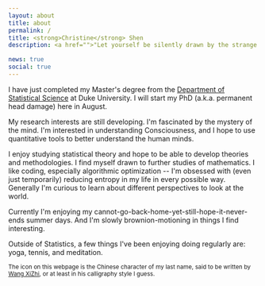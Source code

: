 ```yaml
---
layout: about
title: about
permalink: /
title: <strong>Christine</strong> Shen
description: <a href="">"Let yourself be silently drawn by the strange pull of what you really love. It will not lead you astray." - Rumi</a>. 

news: true
social: true
---
```


I have just completed my Master's degree from the [Department of Statistical Science](https://stat.duke.edu/) at Duke University. I will start my PhD (a.k.a. permanent head damage) here in August. 

My research interests are still developing. I'm fascinated by the mystery of the mind. I'm interested in understanding Consciousness, and I hope to use quantitative tools to better understand the human minds. 

I enjoy studying statistical theory and hope to be able to develop theories and methodologies. I find myself drawn to further studies of mathematics. I like coding, especially algorithmic optimization -- I'm obsessed with (even just temporarily) reducing entropy in my life in every possible way. Generally I'm curious to learn about different perspectives to look at the world.

Currently I'm enjoying my cannot-go-back-home-yet-still-hope-it-never-ends summer days. And I'm slowly brownion-motioning in things I find interesting.

Outside of Statistics, a few things I've been enjoying doing regularly are: yoga, tennis, and meditation.

<sub>The icon on this webpage is the Chinese character of my last name, said to be written by [Wang XiZhi](http://www.sfds.cn/6C88/1025905.html), or at least in his calligraphy style I guess.</sub>
